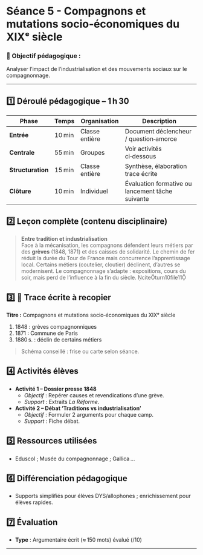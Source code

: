 # Séance 5 - Compagnons et mutations socio‑économiques du XIXᵉ siècle

### 🎯 Objectif pédagogique :

Analyser l’impact de l’industrialisation et des mouvements sociaux sur le compagnonnage.

---

## **1️⃣ Déroulé pédagogique – 1 h 30**
| Phase | Temps | Organisation | Description |
|-------|-------|--------------|-------------|
| **Entrée** | 10 min | Classe entière | Document déclencheur / question‑amorce |
| **Centrale** | 55 min | Groupes | Voir activités ci‑dessous |
| **Structuration** | 15 min | Classe entière | Synthèse, élaboration trace écrite |
| **Clôture** | 10 min | Individuel | Évaluation formative ou lancement tâche suivante |

## **2️⃣ Leçon complète (contenu disciplinaire)**

> **Entre tradition et industrialisation**  
> Face à la mécanisation, les compagnons défendent leurs métiers par des **grèves** (1848, 1871) et des caisses de solidarité. Le chemin de fer réduit la durée du Tour de France mais concurrence l’apprentissage local. Certains métiers (coutelier, cloutier) déclinent, d’autres se modernisent. Le compagnonnage s’adapte : expositions, cours du soir, mais perd de l’influence à la fin du siècle. citeturn10file11

## **3️⃣ 📝 Trace écrite à recopier**

**Titre :** Compagnons et mutations socio‑économiques du XIXᵉ siècle

1. 1848 : grèves compagnonniques
2. 1871 : Commune de Paris
3. 1880 s. : déclin de certains métiers

> Schéma conseillé : frise ou carte selon séance.

## **4️⃣ Activités élèves**

- **Activité 1 – Dossier presse 1848**  
  - *Objectif* : Repérer causes et revendications d’une grève.  
  - *Support* : Extraits *La Réforme*.  
- **Activité 2 – Débat ‘Traditions vs industrialisation’**  
  - *Objectif* : Formuler 2 arguments pour chaque camp.  
  - *Support* : Fiche débat.  

## **5️⃣ Ressources utilisées**

- Eduscol ; Musée du compagnonnage ; Gallica …

## **6️⃣ Différenciation pédagogique**

- Supports simplifiés pour élèves DYS/allophones ; enrichissement pour élèves rapides.

## **7️⃣ Évaluation**

- **Type** : Argumentaire écrit (≈ 150 mots) évalué (/10)

---
